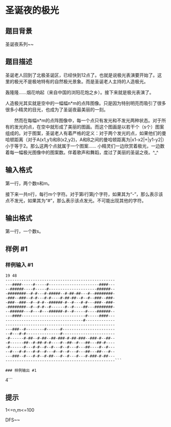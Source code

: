 # 圣诞夜的极光

## 题目背景

圣诞夜系列~~


## 题目描述

圣诞老人回到了北极圣诞区，已经快到12点了。也就是说极光表演要开始了。这里的极光不是极地特有的自然极光景象。而是圣诞老人主持的人造极光。

轰隆隆……烟花响起（来自中国的浏阳花炮之乡）。接下来就是极光表演了。

人造极光其实就是空中的一幅幅n\*m的点阵图像。只是因为特别明亮而吸引了很多很多小精灵的目光，也成为了圣诞夜最美丽的一刻。

　　然而在每幅n\*m的点阵图像中，每一个点只有发光和不发光两种状态。对于所有的发光的点，在空中就形成了美丽的图画。而这个图画是以若干个（s个）图案组成的。对于图案，圣诞老人有着严格的定义：对于两个发光的点，如果他们的曼哈顿距离（对于A(x1,y1)和B(x2,y2)，A和B之间的曼哈顿距离为|x1-x2|+|y1-y2|）小于等于2。那么这两个点就属于一个图案…… 
小精灵们一边欣赏着极光，一边数着每一幅极光图像中的图案数。伴着歌声和舞蹈，度过了美丽的圣诞之夜。^\_^


## 输入格式

第一行，两个数n和m。

接下来一共n行，每行m个字符。对于第i行第j个字符，如果其为“-”，那么表示该点不发光，如果其为“#”，那么表示该点发光。不可能出现其他的字符。


## 输出格式

第一行，一个数s。


## 样例 #1

### 样例输入 #1
```
19 48
------------------------------------------------
---####-----#-----#----------------------####---
--######----#-----#---------------------######--
-########--#-#---#-#####--#-##-##---#--########-
-###--###--#-#---#-#----#-##-##--#--#--###--###-
-###--###--#--#-#--######-#--#---#-#---###--###-
-########--#--#-#--#------#--#----##---########-
--######---#---#---######-#--#-----#----######--
---####----------------------------#-----####---
----------------------------------#-------------
------------------------------------------------
---###--#--------#------#-----------------------
--#---#-#---------------#-----------------------
-#------#-##--#-##--##-###-#-##-###--###-#--##--
-#------##--#-##-#-#----#--##--#---##---##-#----
-#------#---#-#--#--#---#--#---#---##----#--#---
--#---#-#---#-#--#---#--#--#---#---##---##---#--
---###--#---#-#--#-##---#--#---#---#-###-#-##---
------------------------------------------------```

### 样例输出 #1

```
4```

## 提示

1<=n,m<=100

DFS~~
